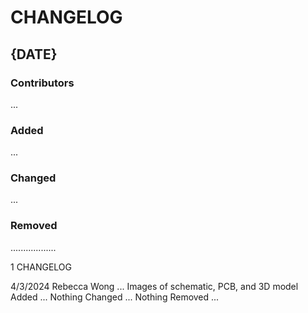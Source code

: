 # CHANGELOG

## {DATE}
### Contributors
...

### Added
...

### Changed
...

### Removed
.................. 

1 CHANGELOG

4/3/2024 
Rebecca Wong 
...
Images of schematic, PCB, and 3D model Added
...
Nothing Changed
...
Nothing Removed
...
